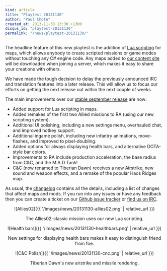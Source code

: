 ```yaml
---
kind: article
title: "Playtest 20131130"
author: "Paul Chote"
created_at: 2013-11-30 13:30 +1300
disqus_id: "playtest-20131130"
permalink: "/news/playtest-20131130/"
---
```


The headline feature of this new playtest is the addition of [Lua scripting](http://www.lua.org/about.html) for maps, which allows anybody to create scripted missions or game modes without touching any C# engine code.
Any maps added to [our content site](http://content.open-ra.org/) will be downloaded when joining a server, which makes it easy to share your creations with others.

We have made the tough decision to delay the previously announced IRC and translation features into a later release.
This will allow us to focus our efforts on getting the next release out within the next couple of weeks.
 
The main improvements over our [stable september release](http://openra.res0l.net/news/release-20130915/) are now:

   - Added support for Lua scripting in maps.
   - Added remakes of the first two Allied missions to RA (using our new scripting system).
   - Additional UI polishing, including a new settings menu, overhauled chat, and improved hotkey support.
   - Additional ingame polish, including new infantry animations, move-flashes, and improved to pixel-doubling.
   - Added options for always displaying health bars, and alternative DOTA-style bar colors.
   - Improvements to RA include production acceleration, the base radius from C&C, and the M.A.D Tank!
   - C&C (now renamed to Tiberian Dawn) receives a new Airstrike, new sound and weapon effects, and a remake of the popular Haos Ridges map.

As usual, the [changelog](https://github.com/OpenRA/OpenRA/blob/playtest-20131130/CHANGELOG) contains all the details, including a list of changes that affect maps and mods.
If you run into any issues or have any feedback then you can create a ticket on our [Github issue tracker](http://bugs.open-ra.org) or [find us on IRC](http://webchat.freenode.net/?channels=openra).

<div style="text-align:center" markdown="1">
![Allies02]({{ '/images/news/20131130-allies02.png' | relative_url }})

The Allies02-classic mission uses our new Lua scripting.

![Health bars]({{ '/images/news/20131130-healthbars.png' | relative_url }})

New settings for displaying health bars makes it easy to distinguish friend from foe.

![C&amp;C Polish]({{ '/images/news/20131130-cnc.png' | relative_url }})

Tiberian Dawn's new airstrike and missile rendering.

</div>
